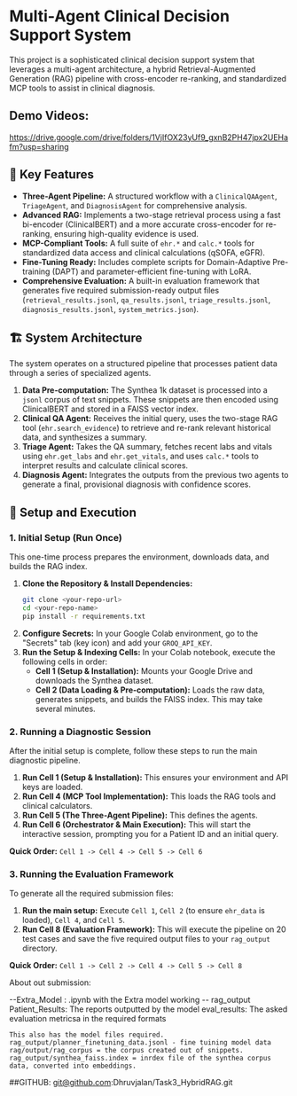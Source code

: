 # Multi-Agent Clinical Decision Support System



This project is a sophisticated clinical decision support system that leverages a multi-agent architecture, a hybrid Retrieval-Augmented Generation (RAG) pipeline with cross-encoder re-ranking, and standardized MCP tools to assist in clinical diagnosis.

## Demo Videos: 
https://drive.google.com/drive/folders/1VjIfOX23yUf9_gxnB2PH47jpx2UEHafm?usp=sharing

## 🌟 Key Features

* **Three-Agent Pipeline:** A structured workflow with a `ClinicalQAAgent`, `TriageAgent`, and `DiagnosisAgent` for comprehensive analysis.
* **Advanced RAG:** Implements a two-stage retrieval process using a fast bi-encoder (ClinicalBERT) and a more accurate cross-encoder for re-ranking, ensuring high-quality evidence is used.
* **MCP-Compliant Tools:** A full suite of `ehr.*` and `calc.*` tools for standardized data access and clinical calculations (qSOFA, eGFR).
* **Fine-Tuning Ready:** Includes complete scripts for Domain-Adaptive Pre-training (DAPT) and parameter-efficient fine-tuning with LoRA.
* **Comprehensive Evaluation:** A built-in evaluation framework that generates five required submission-ready output files (`retrieval_results.jsonl`, `qa_results.jsonl`, `triage_results.jsonl`, `diagnosis_results.jsonl`, `system_metrics.json`).

## 🏗️ System Architecture

The system operates on a structured pipeline that processes patient data through a series of specialized agents.

1.  **Data Pre-computation:** The Synthea 1k dataset is processed into a `jsonl` corpus of text snippets. These snippets are then encoded using ClinicalBERT and stored in a FAISS vector index.
2.  **Clinical QA Agent:** Receives the initial query, uses the two-stage RAG tool (`ehr.search_evidence`) to retrieve and re-rank relevant historical data, and synthesizes a summary.
3.  **Triage Agent:** Takes the QA summary, fetches recent labs and vitals using `ehr.get_labs` and `ehr.get_vitals`, and uses `calc.*` tools to interpret results and calculate clinical scores.
4.  **Diagnosis Agent:** Integrates the outputs from the previous two agents to generate a final, provisional diagnosis with confidence scores.



## 🚀 Setup and Execution

### 1. Initial Setup (Run Once)

This one-time process prepares the environment, downloads data, and builds the RAG index.

1.  **Clone the Repository & Install Dependencies:**
    ```bash
    git clone <your-repo-url>
    cd <your-repo-name>
    pip install -r requirements.txt
    ```
2.  **Configure Secrets:** In your Google Colab environment, go to the "Secrets" tab (key icon) and add your `GROQ_API_KEY`.
3.  **Run the Setup & Indexing Cells:** In your Colab notebook, execute the following cells in order:
    * **Cell 1 (Setup & Installation):** Mounts your Google Drive and downloads the Synthea dataset.
    * **Cell 2 (Data Loading & Pre-computation):** Loads the raw data, generates snippets, and builds the FAISS index. This may take several minutes.

### 2. Running a Diagnostic Session

After the initial setup is complete, follow these steps to run the main diagnostic pipeline.

1.  **Run Cell 1 (Setup & Installation):** This ensures your environment and API keys are loaded.
2.  **Run Cell 4 (MCP Tool Implementation):** This loads the RAG tools and clinical calculators.
3.  **Run Cell 5 (The Three-Agent Pipeline):** This defines the agents.
4.  **Run Cell 6 (Orchestrator & Main Execution):** This will start the interactive session, prompting you for a Patient ID and an initial query.

**Quick Order:** `Cell 1 -> Cell 4 -> Cell 5 -> Cell 6`

### 3. Running the Evaluation Framework

To generate all the required submission files:

1.  **Run the main setup:** Execute `Cell 1`, `Cell 2` (to ensure `ehr_data` is loaded), `Cell 4`, and `Cell 5`.
2.  **Run Cell 8 (Evaluation Framework):** This will execute the pipeline on 20 test cases and save the five required output files to your `rag_output` directory.

**Quick Order:** `Cell 1 -> Cell 2 -> Cell 4 -> Cell 5 -> Cell 8`



About out submission: 

--Extra_Model : .ipynb with the Extra model working
-- rag_output   
    Patient_Results: The reports outputted by the model
    eval_results: The asked evaluation metricsa in the required formats

    This also has the model files required. 
    rag_output/planner_finetuning_data.jsonl - fine tuining model data
    rag/output/rag_corpus = the corpus created out of snippets.
    rag_output/synthea_faiss.index = inrdex file of the synthea corpus data, converted into embeddings. 

##GITHUB: 
git@github.com:Dhruvjalan/Task3_HybridRAG.git
